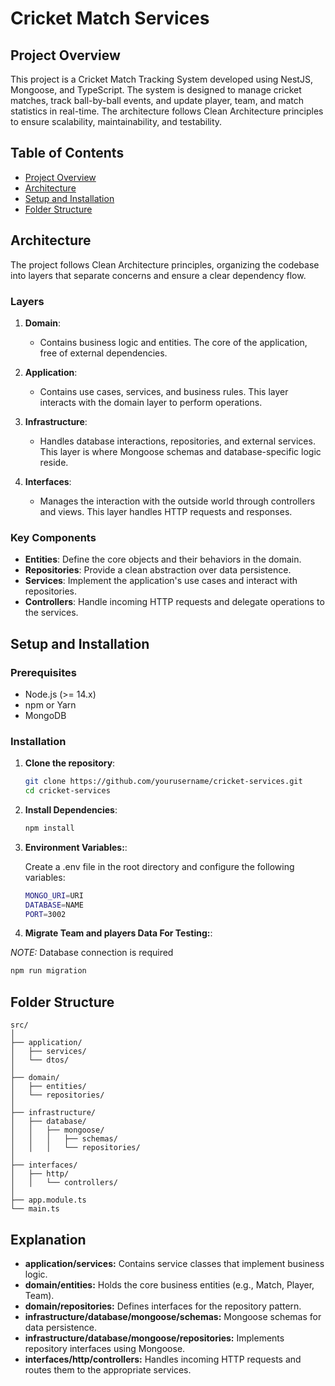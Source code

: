 # Cricket Match Services

## Project Overview

This project is a Cricket Match Tracking System developed using NestJS, Mongoose, and TypeScript. The system is designed to manage cricket matches, track ball-by-ball events, and update player, team, and match statistics in real-time. The architecture follows Clean Architecture principles to ensure scalability, maintainability, and testability.

## Table of Contents

- [Project Overview](#project-overview)
- [Architecture](#architecture)
- [Setup and Installation](#setup-and-installation)
- [Folder Structure](#folder-structure)

## Architecture

The project follows Clean Architecture principles, organizing the codebase into layers that separate concerns and ensure a clear dependency flow.

### Layers

1. **Domain**: 
   - Contains business logic and entities. The core of the application, free of external dependencies.

2. **Application**:
   - Contains use cases, services, and business rules. This layer interacts with the domain layer to perform operations.

3. **Infrastructure**:
   - Handles database interactions, repositories, and external services. This layer is where Mongoose schemas and database-specific logic reside.

4. **Interfaces**:
   - Manages the interaction with the outside world through controllers and views. This layer handles HTTP requests and responses.

### Key Components

- **Entities**: Define the core objects and their behaviors in the domain.
- **Repositories**: Provide a clean abstraction over data persistence.
- **Services**: Implement the application's use cases and interact with repositories.
- **Controllers**: Handle incoming HTTP requests and delegate operations to the services.

## Setup and Installation

### Prerequisites

- Node.js (>= 14.x)
- npm or Yarn
- MongoDB

### Installation

1. **Clone the repository**:
   ```bash
   git clone https://github.com/yourusername/cricket-services.git
   cd cricket-services
   ```

2. **Install Dependencies**:
   ```bash
   npm install
   ```

3. **Environment Variables:**:

   Create a .env file in the root directory and configure the following variables:

   ```bash
   MONGO_URI=URI
   DATABASE=NAME
   PORT=3002
   ```

4. **Migrate Team and players Data For Testing:**:

*NOTE:* Database connection is required

   ```bash
   npm run migration
   ```


## Folder Structure
```
src/
│
├── application/
│   ├── services/
│   └── dtos/
│
├── domain/
│   ├── entities/
│   └── repositories/
│
├── infrastructure/
│   ├── database/
│   │   ├── mongoose/
│   │   │   ├── schemas/
│   │   │   └── repositories/
│
├── interfaces/
│   ├── http/
│   │   └── controllers/
│
├── app.module.ts
└── main.ts
```

## Explanation

- **application/services:** Contains service classes that implement business logic.
- **domain/entities:** Holds the core business entities (e.g., Match, Player, Team).
- **domain/repositories:** Defines interfaces for the repository pattern.
- **infrastructure/database/mongoose/schemas:** Mongoose schemas for data persistence.
- **infrastructure/database/mongoose/repositories:** Implements repository interfaces using Mongoose.
- **interfaces/http/controllers:** Handles incoming HTTP requests and routes them to the appropriate services.